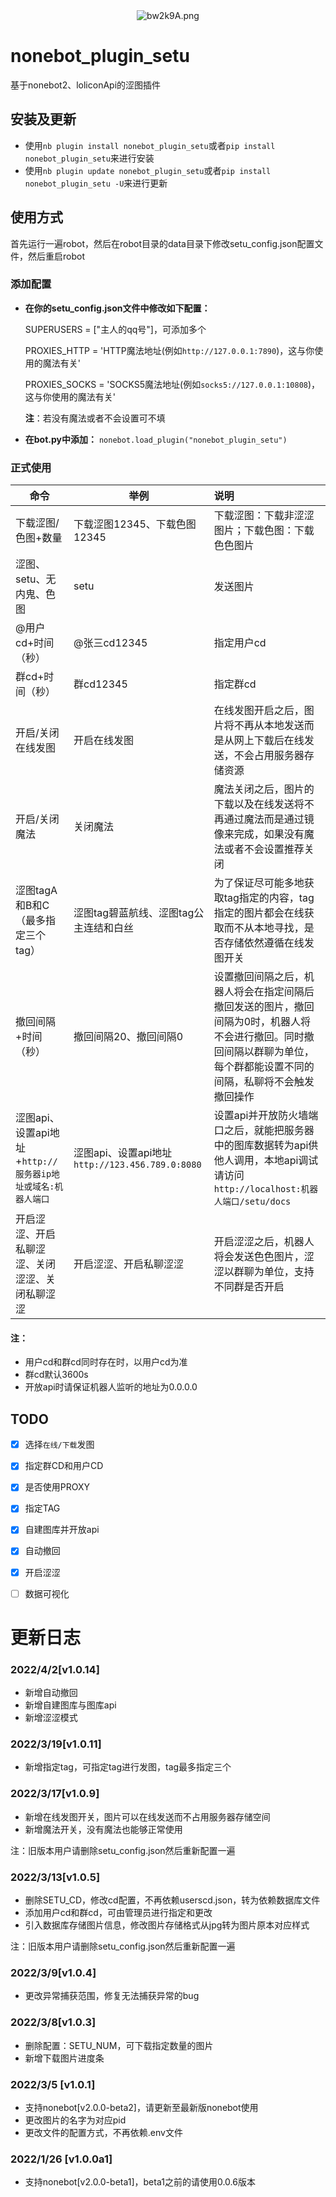 <div align=center>
	<img src="https://s4.ax1x.com/2022/03/05/bw2k9A.png" alt="bw2k9A.png" border="0"/>
</div>

# nonebot_plugin_setu

基于nonebot2、loliconApi的涩图插件



## 安装及更新

- 使用`nb plugin install nonebot_plugin_setu`或者`pip install nonebot_plugin_setu`来进行安装
- 使用`nb plugin update nonebot_plugin_setu`或者`pip install nonebot_plugin_setu -U`来进行更新



## 使用方式

首先运行一遍robot，然后在robot目录的data目录下修改setu_config.json配置文件，然后重启robot



### 添加配置

- **在你的setu_config.json文件中修改如下配置：**

  SUPERUSERS = ["主人的qq号"]，可添加多个

  PROXIES_HTTP = 'HTTP魔法地址(例如`http://127.0.0.1:7890`)，这与你使用的魔法有关'

  PROXIES_SOCKS = 'SOCKS5魔法地址(例如`socks5://127.0.0.1:10808`)，这与你使用的魔法有关'

  **注**：若没有魔法或者不会设置可不填

  

- **在bot.py中添加：**
  `nonebot.load_plugin("nonebot_plugin_setu")`



### 正式使用

| 命令                                                        | 举例                                            | 说明                                                         |
| ----------------------------------------------------------- | ----------------------------------------------- | :----------------------------------------------------------- |
| 下载涩图/色图+数量                                          | 下载涩图12345、下载色图12345                    | 下载涩图：下载非涩涩图片；下载色图：下载色色图片             |
| 涩图、setu、无内鬼、色图                                    | setu                                            | 发送图片                                                     |
| @用户cd+时间（秒）                                          | @张三cd12345                                    | 指定用户cd                                                   |
| 群cd+时间（秒）                                             | 群cd12345                                       | 指定群cd                                                     |
| 开启/关闭在线发图                                           | 开启在线发图                                    | 在线发图开启之后，图片将不再从本地发送而是从网上下载后在线发送，不会占用服务器存储资源 |
| 开启/关闭魔法                                               | 关闭魔法                                        | 魔法关闭之后，图片的下载以及在线发送将不再通过魔法而是通过镜像来完成，如果没有魔法或者不会设置推荐关闭 |
| 涩图tagA和B和C（最多指定三个tag）                           | 涩图tag碧蓝航线、涩图tag公主连结和白丝          | 为了保证尽可能多地获取tag指定的内容，tag指定的图片都会在线获取而不从本地寻找，是否存储依然遵循在线发图开关 |
| 撤回间隔+时间（秒）                                         | 撤回间隔20、撤回间隔0                           | 设置撤回间隔之后，机器人将会在指定间隔后撤回发送的图片，撤回间隔为0时，机器人将不会进行撤回。同时撤回间隔以群聊为单位，每个群都能设置不同的间隔，私聊将不会触发撤回操作 |
| 涩图api、设置api地址+`http://服务器ip地址或域名:机器人端口` | 涩图api、设置api地址`http://123.456.789.0:8080` | 设置api并开放防火墙端口之后，就能把服务器中的图库数据转为api供他人调用，本地api调试请访问`http://localhost:机器人端口/setu/docs` |
| 开启涩涩、开启私聊涩涩、关闭涩涩、关闭私聊涩涩              | 开启涩涩、开启私聊涩涩                          | 开启涩涩之后，机器人将会发送色色图片，涩涩以群聊为单位，支持不同群是否开启 |

#### 注：

- 用户cd和群cd同时存在时，以用户cd为准
- 群cd默认3600s
- 开放api时请保证机器人监听的地址为0.0.0.0

## TODO

- [x] 选择`在线/下载`发图
- [x] 指定群CD和用户CD
- [x] 是否使用PROXY
- [x] 指定TAG
- [x] 自建图库并开放api
- [x] 自动撤回
- [x] 开启涩涩
- [ ] 数据可视化



# 更新日志

### 2022/4/2[v1.0.14]

- 新增自动撤回
- 新增自建图库与图库api
- 新增涩涩模式



### 2022/3/19[v1.0.11]

- 新增指定tag，可指定tag进行发图，tag最多指定三个



### 2022/3/17[v1.0.9]

- 新增在线发图开关，图片可以在线发送而不占用服务器存储空间
- 新增魔法开关，没有魔法也能够正常使用

注：旧版本用户请删除setu_config.json然后重新配置一遍



### 2022/3/13[v1.0.5]

- 删除SETU_CD，修改cd配置，不再依赖userscd.json，转为依赖数据库文件
- 添加用户cd和群cd，可由管理员进行指定和更改
- 引入数据库存储图片信息，修改图片存储格式从jpg转为图片原本对应样式

注：旧版本用户请删除setu_config.json然后重新配置一遍



### 2022/3/9[v1.0.4]

- 更改异常捕获范围，修复无法捕获异常的bug



### 2022/3/8[v1.0.3]

- 删除配置：SETU_NUM，可下载指定数量的图片
- 新增下载图片进度条



### 2022/3/5 [v1.0.1]

- 支持nonebot[v2.0.0-beta2]，请更新至最新版nonebot使用
- 更改图片的名字为对应pid
- 更改文件的配置方式，不再依赖.env文件



### 2022/1/26 [v1.0.0a1]

- 支持nonebot[v2.0.0-beta1]，beta1之前的请使用0.0.6版本
